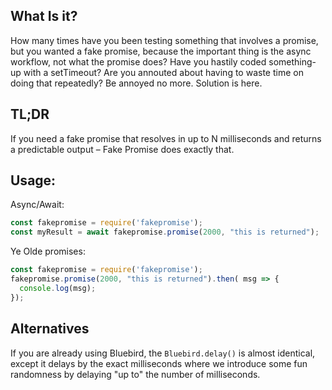 ## What Is it?

How many times have you been testing something that involves a promise, but you
wanted a fake promise, because the important thing is the async workflow, not
what the promise does? Have you hastily coded something-up with a setTimeout?
Are you annouted about having to waste time on doing that repeatedly? Be annoyed
no more. Solution is here. 

## TL;DR

If you need a fake promise that resolves in up to N milliseconds and returns a
predictable output – Fake Promise does exactly that.

## Usage:

Async/Await:

```javascript
const fakepromise = require('fakepromise');
const myResult = await fakepromise.promise(2000, "this is returned");
```

Ye Olde promises:

```javascript
const fakepromise = require('fakepromise');
fakepromise.promise(2000, "this is returned").then( msg => {
  console.log(msg);
});
```

## Alternatives

If you are already using Bluebird, the `Bluebird.delay()` is almost identical,
except it delays by the exact milliseconds where we introduce some fun
randomness by delaying "up to" the number of milliseconds. 